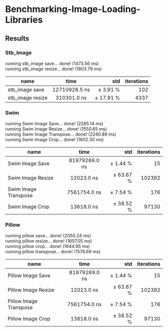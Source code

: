 # Benchmarking-Image-Loading-Libraries

## Results

### Stb_Image
running stb_image save... done! (1473.56 ms)  
running stb_image resize... done! (1803.79 ms)
        
| name                | time           | std         | iterations  
| --------------------|:--------------:|------------:|-------------:
| stb_image save      | 12710928.5 ns  | ±   3.91 %  | 102        
| stb_image resize    | 310301.0 ns    | ±  17.91 %  | 4337         

### Swim 
running Swim Image Save... done! (2285.14 ms)   
running Swim Image Resize... done! (1550.65 ms)  
running Swim Image Transpose... done! (2240.89 ms)  
running Swim Image Crop... done! (1602.30 ms)

| name                | time           | std         | iterations  
| --------------------|:--------------:|------------:|-------------:
| Swim Image Save     | 81979269.0 ns  | ±   1.44 %  | 15        
| Swim Image Resize   | 12023.0 ns     | ±  63.67 %  | 102392         
| Swim Image Transpose| 7561754.0 ns   | ±   7.54 %  | 176        
| Swim Image Crop     | 13618.0 ns     | ±  38.52 %  | 97130        

### Pillow

running pillow save... done! (2050.24 ms)  
running pillow resize... done! (1607.05 ms)  
running pillow crop... done! (1644.95 ms)  
running pillow transpose... done! (1576.69 ms)

| name                  | time           | std         | iterations  
| ----------------------|:--------------:|------------:|-------------:
| Pillow Image Save     | 81979269.0 ns  | ±   1.44 %  | 15        
| Pillow Image Resize   | 12023.0 ns     | ±  63.67 %  | 102392         
| Pillow Image Transpose| 7561754.0 ns   | ±   7.54 %  | 176        
| Pillow Image Crop     | 13618.0 ns     | ±  38.52 %  | 97130        
